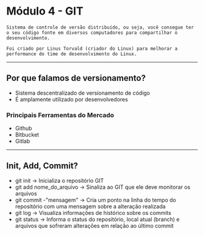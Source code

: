 # Módulo 4 - GIT

    Sistema de controle de versão distribuído, ou seja, você consegue ter o seu código fonte em diversos computadores para compartilhar o desenvolvimento.
    
    Foi criado por Linus Torvald (criador do Linux) para melhorar a performance do time de desenvolvimento do Linux.
___
## Por que falamos de versionamento?
   
- Sistema descentralizado de versionamento de código
- É amplamente utilizado por desenvolvedores

### Principais Ferramentas do Mercado

- Github
- Bitbucket
- Gitlab

___
## Init, Add, Commit?

- git init -> Inicializa o repositório GIT
- git add nome_do_arquivo -> Sinaliza ao GIT que ele deve monitorar os arquivos
- git commit -"mensagem" -> Cria um ponto na linha do tempo do repositório com uma mensagem sobre a alteração realizada
- git log -> Visualiza informações de histórico sobre os commits
- git status -> Informa o status do repositório, local atual (branch) e arquivos que sofreram alterações em relação ao último commit

